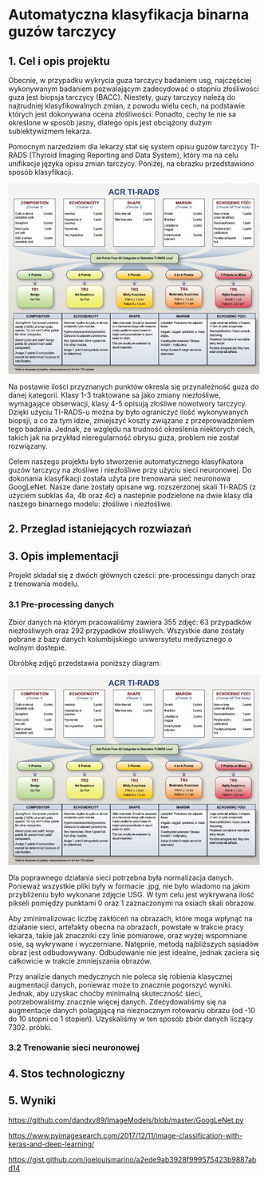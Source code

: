 # Automatyczna klasyfikacja binarna guzów tarczycy

## 1. Cel i opis projektu

Obecnie, w przypadku wykrycia guza tarczycy badaniem usg, najczęściej wykonywanym badaniem pozwalającym zadecydować o 
stopniu złośliwości guza jest biopsja tarczycy (BACC). Niestety, guzy tarczycy należą do najtrudniej klasyfikowalnych zmian,
 z powodu wielu cech, na podstawie których jest dokonywana ocena złośliwości.
 Ponadto, cechy te nie sa określone w sposób jasny, dlatego opis jest obciążony dużym
 subiektywizmem lekarza.
 
 
 Pomocnym narzedziem dla lekarzy stał się  system opisu guzów tarczycy TI-RADS
 (Thyroid Imaging Reporting and Data System), który ma na celu unifikacje języka
 opisu zmian tarczycy. Poniżej, na obrazku przedstawiono sposób klasyfikacji.
 
 ![alt text][logo]

[logo]: https://github.com/abelowska/IM-Detector/blob/master/src/images/TIRADS-2017-Flow-Chart.jpg

 
 Na postawie ilości przyznanych punktów okresla się przynależność guza do danej kategorii. Klasy 1-3 traktowane sa jako
 zmiany niezłośliwe, wymagające obserwacji, klasy 4-5 opisują złośliwe nowotwory tarczycy. 
 Dzięki użyciu TI-RADS-u można by było ograniczyć ilość wykonywanych biopsji, a co za tym idzie, zmiejszyć koszty związane
 z przeprowadzeniem tego badania. Jednak, ze względu na trudność określenia niektórych cech, takich jak na przykład nieregularność obrysu guza,
 problem nie został rozwiązany. 

Celem naszego projektu było stworzenie automatycznego klasyfikatora guzów tarczycy na złośliwe i niezłośliwe przy użyciu sieci neuronowej.
Do dokonania klasyfikacji została użyta pre trenowana sieć neuronowa GoogLeNet. Nasze dane zostały opisane wg. rozszerzonej skali TI-RADS (z użyciem subklas
4a, 4b oraz 4c) a nastepnie podzielone na dwie klasy dla naszego binarnego modelu: złośliwe i niezłośliwe.


## 2. Przeglad istaniejących rozwiazań

## 3. Opis implementacji

Projekt składał się z dwóch głównych cześci: pre-processingu danych oraz z trenowania modelu.

### 3.1 Pre-processing danych

Zbiór danych na którym pracowaliśmy zawiera 355 zdjęć: 63 przypadków niezłośliwych oraz 292 przypadków złośliwych.
Wszystkie dane zostały pobrane z bazy danych kolumbijskiego uniwersytetu medycznego o wolnym dostepie.

Obróbkę zdjęć przedstawia poniższy diagram:


 ![alt text][logo]

[logo]: https://github.com/abelowska/IM-Detector/blob/master/src/images/flow.png

Dla poprawnego działania sieci potrzebna była normalizacja danych. Ponieważ wszystkie pliki były w formacie .jpg,
nie było wiadomo na jakim przybliżeniu było wykonane zdjęcie USG. W tym celu jest wykrywana
ilość pikseli pomiędzy punktami 0 oraz 1 zaznaczonymi na osiach skali obrazów.

Aby zminimalizowac liczbę zakłóceń na obrazach, które moga wpłynąć na działanie sieci, 
artefakty obecna na obrazach, powstałe w trakcie pracy lekarza, takie jak znaczniki czy linie pomiarowe,
oraz wyżej wspomniane osie, są wykrywane i wyczerniane. Natępnie, metodą najbliższych sąsiadów obraz 
jest odbudowywany. Odbudowanie nie jest idealne, jednak zaciera się całkowicie w  trakcie zmniejszania obrazów.

Przy analizie danych medycznych nie poleca się robienia klasycznej augmentacji danych, poniewaz może to znacznie pogorszyć
wyniki. Jednak, aby uzyskac choćby minimalną skuteczność sieci, potrzebowaliśmy znacznie więcej danych.
Zdecydowaliśmy się na augmentacje danych polagającą na nieznacznym rotowaniu obrazu (od -10 do 10 stopni co 1 stopień).
Uzyskaliśmy w ten sposób zbiór danych liczący 7302. próbki.


### 3.2 Trenowanie sieci neuronowej




## 4. Stos technologiczny

## 5. Wyniki





https://github.com/dandxy89/ImageModels/blob/master/GoogLeNet.py

https://www.pyimagesearch.com/2017/12/11/image-classification-with-keras-and-deep-learning/

https://gist.github.com/joelouismarino/a2ede9ab3928f999575423b9887abd14